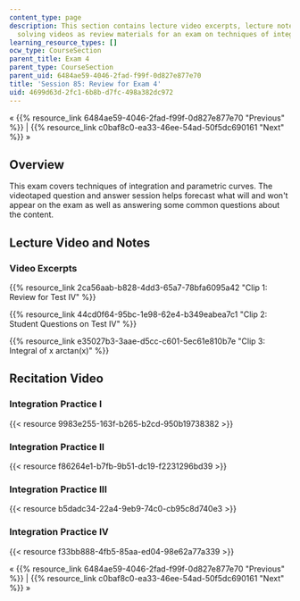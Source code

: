 ```yaml
---
content_type: page
description: This section contains lecture video excerpts, lecture notes, and problem
  solving videos as review materials for an exam on techniques of integration.
learning_resource_types: []
ocw_type: CourseSection
parent_title: Exam 4
parent_type: CourseSection
parent_uid: 6484ae59-4046-2fad-f99f-0d827e877e70
title: 'Session 85: Review for Exam 4'
uid: 4699d63d-2fc1-6b8b-d7fc-498a382dc972
---
```


« {{% resource_link 6484ae59-4046-2fad-f99f-0d827e877e70 "Previous" %}} | {{% resource_link c0baf8c0-ea33-46ee-54ad-50f5dc690161 "Next" %}} »

Overview
--------

This exam covers techniques of integration and parametric curves. The videotaped question and answer session helps forecast what will and won't appear on the exam as well as answering some common questions about the content.

Lecture Video and Notes
-----------------------

### Video Excerpts

{{% resource_link 2ca56aab-b828-4dd3-65a7-78bfa6095a42 "Clip 1: Review for Test IV" %}}

{{% resource_link 44cd0f64-95bc-1e98-62e4-b349eabea7c1 "Clip 2: Student Questions on Test IV" %}}

{{% resource_link e35027b3-3aae-d5cc-c601-5ec61e810b7e "Clip 3: Integral of x arctan(x)" %}}

Recitation Video
----------------

### Integration Practice I

{{< resource 9983e255-163f-b265-b2cd-950b19738382 >}}

### Integration Practice II

{{< resource f86264e1-b7fb-9b51-dc19-f2231296bd39 >}}

### Integration Practice III

{{< resource b5dadc34-22a4-9eb9-74c0-cb95c8d740e3 >}}

### Integration Practice IV

{{< resource f33bb888-4fb5-85aa-ed04-98e62a77a339 >}}

« {{% resource_link 6484ae59-4046-2fad-f99f-0d827e877e70 "Previous" %}} | {{% resource_link c0baf8c0-ea33-46ee-54ad-50f5dc690161 "Next" %}} »